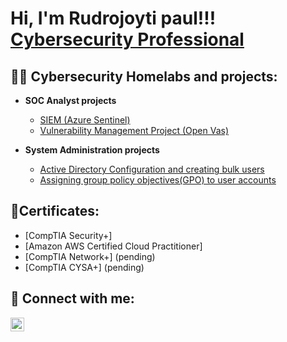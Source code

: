<h1>Hi, I'm Rudrojoyti paul!!!<br/><a href="https://www.linkedin.com/in/rudrojoyti-rj-paul-9486351b5
">Cybersecurity Professional</a>  
  
  
  <h2>👨‍💻 Cybersecurity Homelabs and projects:</h2>


- <b> SOC Analyst projects</b>
  - [SIEM (Azure Sentinel)](https://github.com/Rpau1/Azure-Sentinel-SIEM-)
  - [Vulnerability Management Project (Open Vas)](https://github.com/Rpau1/Vulnerability-Management-Project-Open-Vas-/blob/main/README.md)
 
- <b> System Administration projects </b>
  - [Active Directory Configuration and creating bulk users](https://github.com/Rpau1/Active-Directory-configuration-and-users/blob/main/README.md)
  - [Assigning group policy objectives(GPO) to user accounts](https://github.com/Rpau1/Assigning-group-policy-objectives-GPO-to-user-accounts./blob/main/README.md)

   

<h2>📃Certificates:</h2>

- [CompTIA Security+]
- [Amazon AWS Certified Cloud Practitioner]
- [CompTIA Network+] (pending)
- [CompTIA CYSA+] (pending)



<h2> 🤳 Connect with me:</h2>


[<img align="left" alt="Rudrojoyti Paul (Rj) | LinkedIn" width="22px" src="https://cdn.jsdelivr.net/npm/simple-icons@v3/icons/linkedin.svg" />][linkedin]


[linkedin]: https://www.linkedin.com/in/rudrojoyti-rj-paul-9486351b5



<!--

**Rpau1/Rpau1** is a ✨ _special_ ✨ repository because its `README.md` (this file) appears on your GitHub profile.

Here are some ideas to get you started:

- 🔭 I’m currently working on ...
- 🌱 I’m currently learning ...
- 👯 I’m looking to collaborate on ...
- 🤔 I’m looking for help with ...
- 💬 Ask me about ...
- 📫 How to reach me: ...
- 😄 Pronouns: ...
- ⚡ Fun fact: ...
-->
